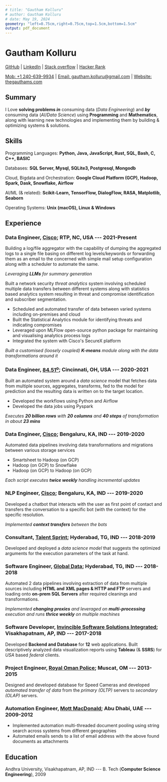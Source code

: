 ```yaml
---
# title: "Gautham Kolluru"
# author: Gautham Kolluru
# date: May 19, 2024
geometry: "left=0.75cm,right=0.75cm,top=1.5cm,bottom=1.5cm"
output: pdf_document
---
```


<!-- # Gautham Kolluru   [![Download](download.svg){#download}](pdfs/g_tpr_05282021.pdf) {#gautham-kolluru} -->

# Gautham Kolluru

[GitHub](https://github.com/gauthamkolluru) \|
[LinkedIn](https://www.linkedin.com/in/gautamkolluru/) \| [Stack
overflow](https://stackoverflow.com/users/7315848/gautham-kolluru) \|
[Hacker Rank](https://www.hackerrank.com/gautham_kolluru)

[Mob: +1 240-639-9934](tel:+12406399934) | [Email: gautham.kolluru\@gmail.com](mailto:gautham.kolluru@gmail.com) | [Website: thegauthams.com](https://thegauthams.com)

## Summary

I Love **solving problems _in_** consuming data (_Data Engineering_) and **_by_** consuming data (_AI/Data Science_) using **Programming** and **Mathematics**, along with learning new technologies and implementing them by building & optimizing systems & solutions.

## Skills

Programming Languages: **Python, Java, JavaScript, Rust, SQL, Bash, C, C++, BASIC**

Databases: **SQL Server, Mysql, SQLite3, Postgresql, Mongodb**

Cloud, Bigdata and Orchestration: **Google Cloud Platform (GCP), Hadoop, Spark, Dask, Snowflake, Airflow**

AI/ML (& related): **Scikit-Learn, TensorFlow, DialogFlow, RASA, Matplotlib, Seaborn**

Operating Systems: **Unix (macOS), Linux & Windows**

## Experience

### Data Engineer, [Cisco](https://www.cisco.com); RTP, NC, USA --- 2021-Present

Building a log/file aggregator with the capability of dumping the aggregated logs to a single file basing on different log levels/keywords or forwarding them as an email to the concerned with simple mail setup configuration along with a scheduler to automate the same.

_Leveraging **LLMs** for summary generation_

Built a network security _threat analytics_ system involving scheduled multiple data transfers between different systems along with statistics based analytics system resulting in threat and compromise identification and subscriber segmentation.

- Scheduled and automated transfer of data between varied systems including on-premises and cloud
- Built the Statistical Analytics module for identifying threats and indicating compromises
- Leveraged upon MLFlow open-source python package for maintaining and visualising analytics process logs
- Integrated the system with Cisco's SecureX platform

_Built a customised (loosely coupled) **K-means** module along with the data transformations around it_

### Data Engineer, [84.51<sup>o</sup>](https://www.8451.com); Cincinnati, OH, USA --- 2020-2021

Built an automated system around a _data science_ model that fetches data from multiple sources, aggregates, transforms, fed to the model for prediction and the resulting data is written on to the target location.

- Developed the workflows using Python and Airflow
- Developed the data jobs using Pyspark

_Executes **20 billion rows** with **20 columns** and **40 steps** of transformation in about **23 mins**_

### Data Engineer, [Cisco](https://www.cisco.com); Bengaluru, KA, IND --- 2019-2020

Automated data pipelines involving data transformations and migrations between various storage services

- Smartsheet to Hadoop (on GCP)
- Hadoop (on GCP) to Snowflake
- Hadoop (on GCP) to Hadoop (on GCP)

_Each script executes **twice weekly** handling incremental updates_

### NLP Engineer, [Cisco](https://www.cisco.com); Bengaluru, KA, IND --- 2019-2020

Developed a chatbot that interacts with the user as first point of contact and transfers the conversation to a specific bot (with the context) for the specific resolution.

_Implemented **context transfers** between the bots_

### Consultant, [Talent Sprint](https://talentsprint.com); Hyderabad, TG, IND --- 2018-2019

Developed and deployed a _data science model_ that suggests the optimized arguments for the execution parameters of the task at hand.

### Software Engineer, [Global Data](https://www.globaldata.com); Hyderabad, TG, IND --- 2018-2018

Automated 2 data pipelines involving extraction of data from multiple sources including **HTML and XML pages & HTTP and FTP** servers and loading onto **on-prem SQL Servers** after required cleanings and transformations.

_Implemented **changing proxies** and leveraged on **multi-processing** execution and runs **thrice weekly** on multiple machines_

### Software Developer, [Invincible Software Solutions Integrated](http://www.issi-india.com); Visakhapatnam, AP, IND --- 2017-2018

Developed **Backend and Database** for **12** web applications. Built descriptively analyzed data visualization reports using **Tableau** (& **SSRS**) for _USA_ based _federal_ clients.

### Project Engineer, [Royal Oman Police](https://www.rop.gov.om/english/index.html); Muscat, OM --- 2013-2015

Designed and developed database for Speed Cameras and developed _automated transfer of data_ from the _primary (OLTP)_ servers to _secondary (OLAP)_ servers.

### Automation Engineer, [Mott MacDonald](https://www.mottmac.com); Abu Dhabi, UAE --- 2009-2012

- Implemented automation multi-threaded document pooling using string search across systems from different geographies
- Automated emails sends to a list of email address with the above found documents as attachments

## Education

Andhra University, Visakhapatnam, AP, IND --- B. Tech (**Computer
Science Engineering**), 2009
